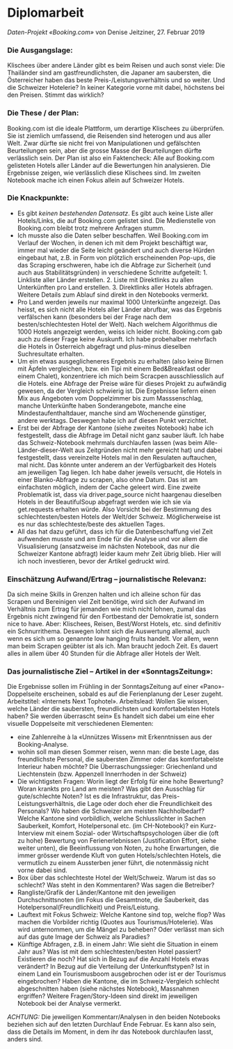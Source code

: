 # Diplomarbeit

*Daten-Projekt «Booking.com»* von Denise Jeitziner, 27. Februar 2019

### Die Ausgangslage:
Klischees über andere Länder gibt es beim Reisen und auch sonst viele: Die Thailänder sind am gastfreundlichsten, die Japaner am saubersten, die Österreicher haben das beste Preis-/Leistungsverhältnis und so weiter. Und die Schweizer Hotelerie? In keiner Kategorie vorne mit dabei, höchstens bei den Preisen. Stimmt das wirklich?

### Die These / der Plan:
Booking.com ist die ideale Plattform, um derartige Klischees zu überprüfen. Sie ist ziemlich umfassend, die Reisenden sind heterogen und aus aller Welt. Zwar dürfte sie nicht frei von Manipulationen und gefälschten Beurteilungen sein, aber die grosse Masse der Beurteilungen dürfte verlässlich sein. Der Plan ist also ein Faktencheck: Alle auf Booking.com gelisteten Hotels aller Länder auf die Bewertungen hin analysieren. Die Ergebnisse zeigen, wie verlässlich diese Klischees sind. Im zweiten Notebook mache ich einen Fokus allein auf Schweizer Hotels.

### Die Knackpunkte:
- Es gibt *keinen bestehenden Datensatz*. Es gibt auch keine Liste aller Hotels/Links, die auf Booking.com gelistet sind. Die Medienstelle von Booking.com bleibt trotz mehrere Anfragen stumm.
- Ich musste also die Daten selber beschaffen. Weil Booking.com im Verlauf der Wochen, in denen ich mit dem Projekt beschäftigt war, immer mal wieder die Seite leicht geändert und auch diverse Hürden eingebaut hat, z.B. in Form von plötzlich erscheinenden Pop-ups, die das Scraping erschweren, habe ich die Abfrage zur Sicherheit (und auch aus Stabilitätsgründen) in verschiedene Schritte aufgeteilt: 1. Linkliste aller Länder erstellen. 2. Liste mit Direktlinks zu allen Unterkünften pro Land erstellen. 3. Direktlinks aller Hotels abfragen. Weitere Details zum Ablauf sind direkt in den Notebooks vermerkt.
- Pro Land werden jeweils nur maximal 1000 Unterkünfte angezeigt. Das heisst, es sich nicht alle Hotels aller Länder abrufbar, was das Ergebnis verfälschen kann (besonders bei der Frage nach dem besten/schlechtesten Hotel der Welt). Nach welchem Algorithmus die 1000 Hotels angezeigt werden, weiss ich leider nicht. Booking.com gab auch zu dieser Frage keine Auskunft. Ich habe probehalber mehrfach die Hotels in Österreich abgefragt und plus-minus dieselben Suchresultate erhalten.
- Um ein etwas ausgeglicheneres Ergebnis zu erhalten (also keine Birnen mit Äpfeln vergleichen, bzw. ein Tipi mit einem Bed&Breakfast oder einem Chalet), konzentriere ich mich beim Scracpen ausschliesslich auf die Hotels.
eine Abfrage der Preise wäre für dieses Projekt zu aufwändig gewesen, da der Vergleich schwierig ist. Die Ergebnisse liefern einen Mix aus Angeboten vom Doppelzimmer bis zum Masssenschlag, manche Unterkünfte haben Sonderangebote, manche eine Mindestaufenthaltdauer, manche sind am Wochenende günstiger, andere werktags. Deswegen habe ich auf diesen Punkt verzichtet.
- Erst bei der Abfrage der Kantone (siehe zweites Notebook) habe ich festgestellt, dass die Abfrage im Detail nicht ganz sauber läuft. Ich habe das Schweiz-Notebook mehrmals durchlaufen lassen (was beim Alle-Länder-dieser-Welt aus Zeitgründen nicht mehr gereicht hat) und dabei festgestellt, dass vereinzelte Hotels mal in den Resulaten auftauchen, mal nicht. Das könnte unter anderem an der Verfügbarkeit des Hotels am jeweiligen Tag liegen. Ich habe daher jeweils versucht, die Hotels in einer Blanko-Abfrage zu scrapen, also ohne Datum. Das ist am einfachsten möglich, indem der Cache geleert wird. Eine zweite Problematik ist, dass via driver.page_source nicht haargenau dieselben Hotels in der BeautifulSoup abgefragt werden wie ich sie via get.requests erhalten würde. Also Vorsicht bei der Bestimmung des schlechtesten/besten Hotels der Welt/der Schweiz. Möglicherweise ist es nur das schlechteste/beste des aktuellen Tages.
- All das hat dazu geführt, dass ich für die Datenbeschaffung viel Zeit aufwenden musste und am Ende für die Analyse und vor allem die Visualisierung (ansatzweise im nächsten Notebook, das nur die Schweizer Kantone abfragt) leider kaum mehr Zeit übrig blieb. Hier will ich noch investieren, bevor der Artikel gedruckt wird.

### Einschätzung Aufwand/Ertrag – journalistische Relevanz:
Da sich meine Skills in Grenzen halten und ich alleine schon für das Scrapen und Bereinigen viel Zeit benötige, wird sich der Aufwand im Verhältnis zum Ertrag für jemanden wie mich nicht lohnen, zumal das Ergebnis nicht zwingend für den Fortbestand der Demokratie ist, sondern nice to have. Aber: Klischees, Reisen, Best/Worst Hotels, etc. sind definitiv ein Schnurrithema. Deswegen lohnt sich die Auswertung allemal, auch wenn es sich um so genannte low hanging fruits handelt. Vor allem, wenn man beim Scrapen geübter ist als ich. Man braucht jedoch Zeit. Es dauert alles in allem über 40 Stunden für die Abfrage aller Hotels der Welt.

### Das journalistische Ziel – Artikel in der «SonntagsZeitung»:
Die Ergebnisse sollen im Frühling in der SonntagsZeitung auf einer «Pano»-Doppelseite erscheinen, sobald es auf die Ferienplanung der Leser zugeht. Arbeitstitel: «Internets Next Tophotel». Arbeitslead: Wollen Sie wissen, welche Länder die saubersten, freundlichsten und komfortabelsten Hotels haben? Sie werden überrascht sein» Es handelt sich dabei um eine eher visuelle Doppelseite mit verschiedenen Elementen:
- eine Zahlenreihe à la «Unnützes Wissen» mit Erkenntnissen aus der Booking-Analyse.
- wohin soll man diesen Sommer reisen, wenn man: die beste Lage, das freundlichste Personal, die saubersten Zimmer oder das komfortabelste Interieur haben möchte? Die Überraschungssieger: Griechenland und Liechtenstein (bzw. Appenzell Innerrhoden in der Schweiz)
- Die wichtigsten Fragen: Worin liegt der Erfolg für eine hohe Bewertung? Woran krankts pro Land am meisten? Was gibt den Ausschlag für gute/schlechte Noten? Ist es die Infrastruktur, das Preis-Leistungsverhältnis, die Lage oder doch eher die Freundlichkeit des Personals? Wo haben die Schweizer am meisten Nachholbedarf? Welche Kantone sind vorbildlich, welche Schlusslichter in Sachen Sauberkeit, Komfort, Hotelpersonal etc. (im CH-Notebook)?
ein Kurz-Interview mit einem Sozial- oder Wirtschaftspsychologen über die (oft zu hohe) Bewertung von Ferienerlebnissen (Justification Effort, siehe weiter unten), die Beeinflussung von Noten, zu hohe Erwartungen, die immer grösser werdende Kluft von guten Hotels/schlechten Hotels, die vermutlich zu einem Aussterben jener führt, die notenmässig nicht vorne dabei sind.
- Box über das schlechteste Hotel der Welt/Schweiz. Warum ist das so schlecht? Was steht in den Kommentaren? Was sagen die Betreiber?
- Rangliste/Grafik der Länder/Kantone mit den jeweiligen Durchschnittsnoten (im Fokus die Gesamtnote, die Sauberkeit, das Hotelpersonal(Freundlichkeit) und Preis/Leistung.
- Lauftext mit Fokus Schweiz: Welche Kantone sind top, welche flop? Was machen die Vorbilder richtig (Quotes aus Tourismus/Hotelerie). Was wird unternommen, um die Mängel zu beheben? Oder verlässt man sich auf das gute Image der Schweiz als Paradies?
- Künftige Abfragen, z.B. in einem Jahr: Wie sieht die Situation in einem Jahr aus? Was ist mit dem schlechtesten/besten Hotel passiert? Existieren die noch? Hat sich in Bezug auf die Anzahl Hotels etwas verändert? In Bezug auf die Verteilung der Unterkunftstypen? Ist in einem Land ein Tourismusboom ausgebrochen oder ist er der Tourismus eingebrochen? Haben die Kantone, die im Schweiz-Vergleich schlecht abgeschnitten haben (siehe nächstes Notebook), Massnahmen ergriffen?
Weitere Fragen/Story-Ideen sind direkt im jeweiligen Notebook bei der Analyse vermerkt.

*ACHTUNG:*
Die jeweiligen Kommentarr/Analysen in den beiden Notebooks beziehen sich auf den letzten Durchlauf Ende Februar. Es kann also sein, dass die Details im Moment, in dem ihr das Notebook durchlaufen lasst, anders sind.
